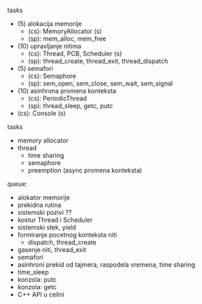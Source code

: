 
tasks
- (5) alokacija memorije
	- (cs): MemoryAllocator (s)
	- (sp): mem_alloc, mem_free
- (10) upravljanje nitima
	- (cs): Thread, PCB, Scheduler (s)
	- (sp): thread_create, thread_exit, thread_dispatch
- (5) semafori
	- (cs): Semaphore
	- (sp): sem_open, sem_close, sem_wait, sem_signal
- (10) asinhrona promena konteksta
	- (cs): PeriodicThread
	- (sp): thread_sleep, getc, putc
- (cs): Console (s)


tasks
- memory allocator
- thread
	- time sharing
	- semaphore
	- preemption (async promena konteksta)


queue:
- alokator memorije
- prekidna rutina
- sistemski pozivi ??
- kostur Thread i Scheduler
- sistemski stek, yield
- formiranje pocetnog konteksta niti
	- dispatch, thread_create
- gasenje niti, thread_exit
- semafori
- asinhroni prekid od tajmera, raspodela vremena, time sharing
- time_sleep
- konzola: putc
- konzola: getc
- C++ API u celini


